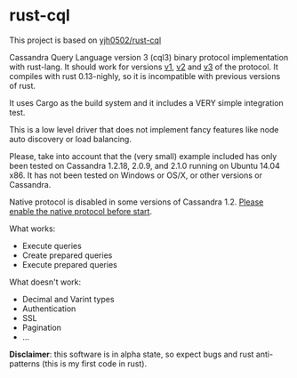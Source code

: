 rust-cql
========

This project is based on [yjh0502/rust-cql](https://github.com/yjh0502/rust-cql)

Cassandra Query Language version 3 (cql3) binary protocol implementation with rust-lang. It should work for versions [v1](https://git-wip-us.apache.org/repos/asf?p=cassandra.git;a=blob_plain;f=doc/native_protocol.spec;hb=refs/heads/cassandra-1.2), [v2](https://git-wip-us.apache.org/repos/asf?p=cassandra.git;a=blob_plain;f=doc/native_protocol_v2.spec) and [v3](https://git-wip-us.apache.org/repos/asf?p=cassandra.git;a=blob_plain;f=doc/native_protocol_v3.spec) of the protocol. It compiles with rust 0.13-nighly, so it is incompatible with previous versions of rust.

It uses Cargo as the build system and it includes a VERY simple integration test.

This is a low level driver that does not implement fancy features like node auto discovery or load balancing.

Please, take into account that the (very small) example included has only been tested on Cassandra 1.2.18, 2.0.9, and 2.1.0 running on Ubuntu 14.04 x86. It has not been tested on Windows or OS/X, or other versions or Cassandra.

Native protocol is disabled in some versions of Cassandra 1.2. [Please enable the native protocol before start](http://www.datastax.com/dev/blog/binary-protocol).

What works:
- Execute queries
- Create prepared queries
- Execute prepared queries

What doesn't work:
- Decimal and Varint types
- Authentication
- SSL
- Pagination
- ...

**Disclaimer**: this software is in alpha state, so expect bugs and rust anti-patterns (this is my first code in rust). 
